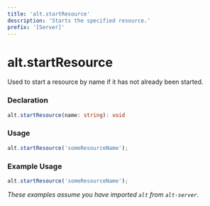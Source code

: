 ```yaml
---
title: 'alt.startResource'
description: 'Starts the specified resource.'
prefix: '[Server]'
---
```


# alt.startResource

Used to start a resource by name if it has not already been started.

### Declaration

```typescript
alt.startResource(name: string): void
```

### Usage

```js
alt.startResource('someResourceName');
```

### Example Usage

```js
alt.startResource('someResourceName');
```

_These examples assume you have imported `alt` from `alt-server`._